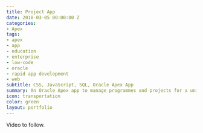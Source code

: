```yaml
---
title: Project App
date: 2018-03-05 00:00:00 Z
categories:
- Apex
tags:
- apex
- app
- education
- enterprise
- low-code
- oracle
- rapid app development
- web
subtitle: CSS, JavaScript, SQL, Oracle Apex App
summary: An Oracle Apex app to manage programmes and projects for a university client.
icon: transportation
color: green
layout: portfolio
---
```


Video to follow.
